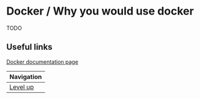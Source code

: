 # Docker / Why you would use docker #

TODO

## Useful links ##

[Docker documentation page](https://www.docker.com/use-cases)

| Navigation               |
| ------------------------ |
| [Level up](../README.md) |
